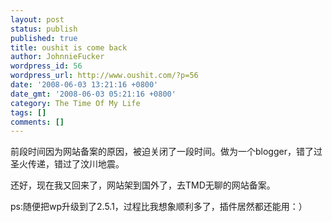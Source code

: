 ```yaml
---
layout: post
status: publish
published: true
title: oushit is come back
author: JohnnieFucker
wordpress_id: 56
wordpress_url: http://www.oushit.com/?p=56
date: '2008-06-03 13:21:16 +0800'
date_gmt: '2008-06-03 05:21:16 +0800'
category: The Time Of My Life
tags: []
comments: []
---
```

<p>前段时间因为网站备案的原因，被迫关闭了一段时间。做为一个blogger，错了过圣火传递，错过了汶川地震。</p>
<p>还好，现在我又回来了，网站架到国外了，去TMD无聊的网站备案。</p>
<p>ps:随便把wp升级到了2.5.1，过程比我想象顺利多了，插件居然都还能用：）</p>
